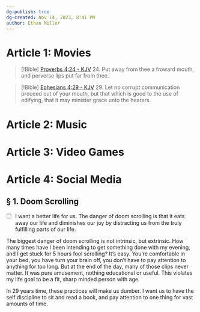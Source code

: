 ```yaml
---
dg-publish: true
dg-created: Nov 14, 2023, 8:41 PM
author: Ethan Miller
---
```


# Article 1: Movies

> [!Bible] [Proverbs 4:24 - KJV](https://bible-api.com/proverbs+4:24?translation=kjv)
> 24. Put away from thee a froward mouth, and perverse lips put far from thee.

> [!Bible] [Ephesians 4:29 - KJV](https://bible-api.com/ephesians+4:29?translation=kjv)
> 29. Let no corrupt communication proceed out of your mouth, but that which is good to the use of edifying, that it may minister grace unto the hearers.


# Article 2: Music

# Article 3: Video Games

# Article 4: Social Media

## § 1.  Doom Scrolling
- [ ] I want a better life for us. The danger of doom scrolling is that it eats away our life and diminishes our joy by distracting us from the truly fulfilling parts of our life.

The biggest danger of doom scrolling is not intrinsic, but extrinsic. How many times have I been intending to get something done with my evening, and I get stuck for 5 hours fool scrolling? It’s easy. You’re comfortable in your bed, you have turn your brain off, you don’t have to pay attention to anything for too long. But at the end of the day, many of those clips never matter. It was pure amusement, nothing educational or useful. This violates my life goal to be a fit, sharp minded person with age.

In 29 years time, these practices will make us dumber. I want us to have the self discipline to sit and read a book, and pay attention to one thing for vast amounts of time.